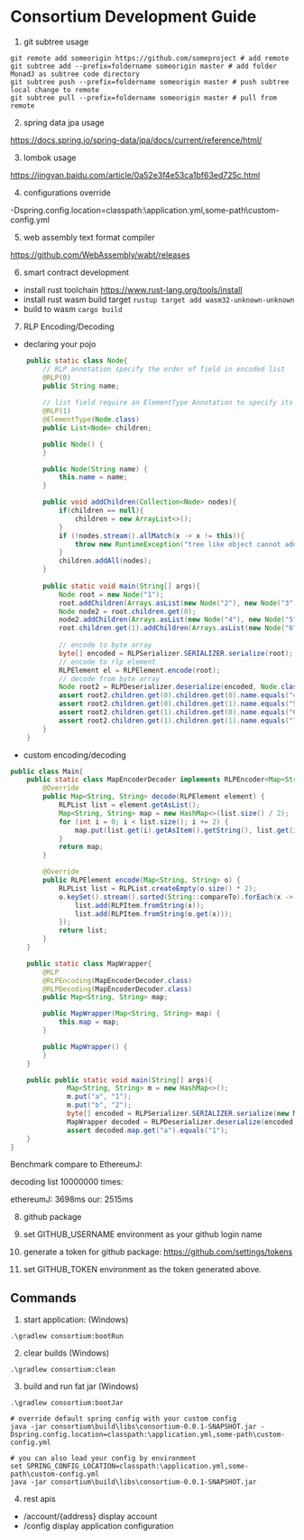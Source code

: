 # Consortium Development Guide

1. git subtree usage

```shell script
git remote add someorigin https://github.com/someproject # add remote
git subtree add --prefix=foldername someorigin master # add folder MonadJ as subtree code directory
git subtree push --prefix=foldername someorigin master # push subtree local change to remote
git subtree pull --prefix=foldername someorigin master # pull from remote 
```

2. spring data jpa usage

https://docs.spring.io/spring-data/jpa/docs/current/reference/html/

3. lombok usage

https://jingyan.baidu.com/article/0a52e3f4e53ca1bf63ed725c.html

4. configurations override

-Dspring.config.location=classpath:\application.yml,some-path\custom-config.yml

5. web assembly text format compiler

https://github.com/WebAssembly/wabt/releases

6. smart contract development

- install rust toolchain https://www.rust-lang.org/tools/install
- install rust wasm build target ```rustup target add wasm32-unknown-unknown``` 
- build to wasm ```cargo build ```

7. RLP Encoding/Decoding

- declaring your pojo

```java
    public static class Node{  
        // RLP annotation specify the order of field in encoded list
        @RLP(0)
        public String name;
    
        // list field require an ElementType Annotation to specify its element type
        @RLP(1)
        @ElementType(Node.class)
        public List<Node> children;

        public Node() {
        }

        public Node(String name) {
            this.name = name;
        }

        public void addChildren(Collection<Node> nodes){
            if(children == null){
                children = new ArrayList<>();
            }
            if (!nodes.stream().allMatch(x -> x != this)){
                throw new RuntimeException("tree like object cannot add self as children");
            }
            children.addAll(nodes);
        }
        
        public static void main(String[] args){
            Node root = new Node("1");
            root.addChildren(Arrays.asList(new Node("2"), new Node("3")));
            Node node2 = root.children.get(0);
            node2.addChildren(Arrays.asList(new Node("4"), new Node("5")));
            root.children.get(1).addChildren(Arrays.asList(new Node("6"), new Node("7")));
    
            // encode to byte array
            byte[] encoded = RLPSerializer.SERIALIZER.serialize(root);
            // encode to rlp element
            RLPElement el = RLPElement.encode(root);
            // decode from byte array
            Node root2 = RLPDeserializer.deserialize(encoded, Node.class);
            assert root2.children.get(0).children.get(0).name.equals("4");
            assert root2.children.get(0).children.get(1).name.equals("5");
            assert root2.children.get(1).children.get(0).name.equals("6");
            assert root2.children.get(1).children.get(1).name.equals("7");            
        }       
    }
```

- custom encoding/decoding

```java
public class Main{
    public static class MapEncoderDecoder implements RLPEncoder<Map<String, String>>, RLPDecoder<Map<String, String>> {
        @Override
        public Map<String, String> decode(RLPElement element) {
            RLPList list = element.getAsList();
            Map<String, String> map = new HashMap<>(list.size() / 2);
            for (int i = 0; i < list.size(); i += 2) {
                map.put(list.get(i).getAsItem().getString(), list.get(i+1).getAsItem().getString());
            }
            return map;
        }

        @Override
        public RLPElement encode(Map<String, String> o) {
            RLPList list = RLPList.createEmpty(o.size() * 2);
            o.keySet().stream().sorted(String::compareTo).forEach(x -> {
                list.add(RLPItem.fromString(x));
                list.add(RLPItem.fromString(o.get(x)));
            });
            return list;
        }
    }

    public static class MapWrapper{
        @RLP
        @RLPEncoding(MapEncoderDecoder.class)
        @RLPDecoding(MapEncoderDecoder.class)
        public Map<String, String> map;

        public MapWrapper(Map<String, String> map) {
            this.map = map;
        }

        public MapWrapper() {
        }
    }

    public public static void main(String[] args){
              Map<String, String> m = new HashMap<>();
              m.put("a", "1");
              m.put("b", "2");
              byte[] encoded = RLPSerializer.SERIALIZER.serialize(new MapWrapper(m));
              MapWrapper decoded = RLPDeserializer.deserialize(encoded, MapWrapper.class);
              assert decoded.map.get("a").equals("1");
    }
}
```

Benchmark compare to EthereumJ:

decoding list 10000000 times: 

ethereumJ: 3698ms 
our: 2515ms

8. github package

1. set GITHUB_USERNAME environment as your github login name
2. generate a token for github package: https://github.com/settings/tokens
3. set GITHUB_TOKEN environment as the token generated above. 

## Commands

1. start application: (Windows) 

```.\gradlew consortium:bootRun```

2. clear builds (Windows) 

```.\gradlew consortium:clean```

3. build and run fat jar (Windows)

```shell script
.\gradlew consortium:bootJar       

# override default spring config with your custom config                     
java -jar consortium\build\libs\consortium-0.0.1-SNAPSHOT.jar -Dspring.config.location=classpath:\application.yml,some-path\custom-config.yml

# you can also load your config by environment
set SPRING_CONFIG_LOCATION=classpath:\application.yml,some-path\custom-config.yml 
java -jar consortium\build\libs\consortium-0.0.1-SNAPSHOT.jar
```  

4. rest apis

- /account/{address} display account 
- /config display application configuration
